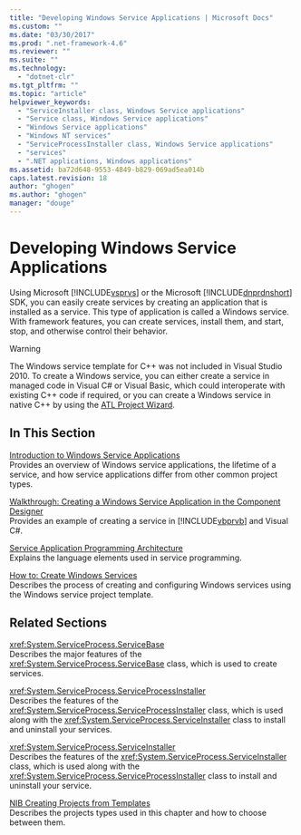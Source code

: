 ```yaml
---
title: "Developing Windows Service Applications | Microsoft Docs"
ms.custom: ""
ms.date: "03/30/2017"
ms.prod: ".net-framework-4.6"
ms.reviewer: ""
ms.suite: ""
ms.technology: 
  - "dotnet-clr"
ms.tgt_pltfrm: ""
ms.topic: "article"
helpviewer_keywords: 
  - "ServiceInstaller class, Windows Service applications"
  - "Service class, Windows Service applications"
  - "Windows Service applications"
  - "Windows NT services"
  - "ServiceProcessInstaller class, Windows Service applications"
  - "services"
  - ".NET applications, Windows applications"
ms.assetid: ba72d648-9553-4849-b829-069ad5ea014b
caps.latest.revision: 18
author: "ghogen"
ms.author: "ghogen"
manager: "douge"
---
```

# Developing Windows Service Applications
Using Microsoft [!INCLUDE[vsprvs](../../../includes/vsprvs-md.md)] or the Microsoft [!INCLUDE[dnprdnshort](../../../includes/dnprdnshort-md.md)] SDK, you can easily create services by creating an application that is installed as a service. This type of application is called a Windows service. With framework features, you can create services, install them, and start, stop, and otherwise control their behavior.  
  
> [!WARNING]
>  The Windows service template for C++ was not included in Visual Studio 2010. To create a Windows service, you can either create a service in managed code in Visual C# or Visual Basic, which could interoperate with existing C++ code if required, or you can create a Windows service in native C++ by using the [ATL Project Wizard](../Topic/ATL%20Project%20Wizard.md).  
  
## In This Section  
 [Introduction to Windows Service Applications](../../../docs/framework/windows-services/introduction-to-windows-service-applications.md)  
 Provides an overview of Windows service applications, the lifetime of a service, and how service applications differ from other common project types.  
  
 [Walkthrough: Creating a Windows Service Application in the Component Designer](../../../docs/framework/windows-services/walkthrough-creating-a-windows-service-application-in-the-component-designer.md)  
 Provides an example of creating a service in [!INCLUDE[vbprvb](../../../includes/vbprvb-md.md)] and Visual C#.  
  
 [Service Application Programming Architecture](../../../docs/framework/windows-services/service-application-programming-architecture.md)  
 Explains the language elements used in service programming.  
  
 [How to: Create Windows Services](../../../docs/framework/windows-services/how-to-create-windows-services.md)  
 Describes the process of creating and configuring Windows services using the Windows service project template.  
  
## Related Sections  
 <xref:System.ServiceProcess.ServiceBase>  
 Describes the major features of the <xref:System.ServiceProcess.ServiceBase> class, which is used to create services.  
  
 <xref:System.ServiceProcess.ServiceProcessInstaller>  
 Describes the features of the <xref:System.ServiceProcess.ServiceProcessInstaller> class, which is used along with the <xref:System.ServiceProcess.ServiceInstaller> class to install and uninstall your services.  
  
 <xref:System.ServiceProcess.ServiceInstaller>  
 Describes the features of the <xref:System.ServiceProcess.ServiceInstaller> class, which is used along with the <xref:System.ServiceProcess.ServiceProcessInstaller> class to install and uninstall your service.  
  
 [NIB Creating Projects from Templates](http://msdn.microsoft.com/en-us/7c36d86a-6b79-4480-8228-0f925f1204b2)  
 Describes the projects types used in this chapter and how to choose between them.